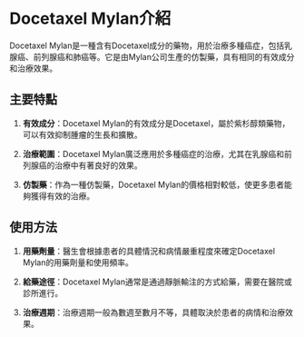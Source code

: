 # Docetaxel Mylan介紹
Docetaxel Mylan是一種含有Docetaxel成分的藥物，用於治療多種癌症，包括乳腺癌、前列腺癌和肺癌等。它是由Mylan公司生產的仿製藥，具有相同的有效成分和治療效果。
## 主要特點
1. **有效成分**：Docetaxel Mylan的有效成分是Docetaxel，屬於紫杉醇類藥物，可以有效抑制腫瘤的生長和擴散。
2. **治療範圍**：Docetaxel Mylan廣泛應用於多種癌症的治療，尤其在乳腺癌和前列腺癌的治療中有著良好的效果。
3. **仿製藥**：作為一種仿製藥，Docetaxel Mylan的價格相對較低，使更多患者能夠獲得有效的治療。
## 使用方法
1. **用藥劑量**：醫生會根據患者的具體情況和病情嚴重程度來確定Docetaxel Mylan的用藥劑量和使用頻率。
2. **給藥途徑**：Docetaxel Mylan通常是通過靜脈輸注的方式給藥，需要在醫院或診所進行。
3. **治療週期**：治療週期一般為數週至數月不等，具體取決於患者的病情和治療效果。